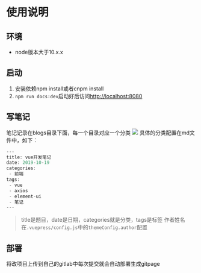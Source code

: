 # 使用说明
## 环境
+ node版本大于10.x.x

## 启动
1. 安装依赖npm install或者cnpm install
2. `npm run docs:dev`启动好后访问[http://localhost:8080](http://localhost:8080)

## 写笔记
笔记记录在blogs目录下面，每一个目录对应一个分类
![](./img/1.png)
具体的分类配置在md文件中，如下：
```js
--- 
title: vue开发笔记
date: 2019-10-19
categories: 
 - 前端
tags: 
 - vue
 - axios
 - element-ui
 - 笔记
---
```
> title是题目，date是日期，categories就是分类，tags是标签
作者姓名在`.vuepress/config.js`中的`themeConfig.author`配置

## 部署
将改项目上传到自己的gitlab中每次提交就会自动部署生成gitpage
